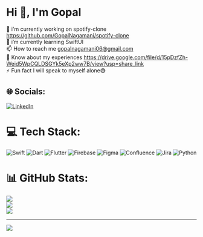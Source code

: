 # Hi 👋, I'm Gopal
🔭 i'm currently working on spotify-clone  https://github.com/GopalNagamani/spotify-clone<br>🌱 i’m currently learning  SwiftUI<br>📫 How to reach me  gopalnagamani06@gmail.com<br>📄 Know about my experiences https://drive.google.com/file/d/15pDzfZh-Weid5WpCQLDSGYk5eXp2ww7B/view?usp=share_link<br>⚡ Fun fact I will speak to myself alone😅<br>


## 🌐 Socials:
[![LinkedIn](https://img.shields.io/badge/LinkedIn-%230077B5.svg?logo=linkedin&logoColor=white)](https://linkedin.com/in/www.linkedin.com/in/gopal-ios-flutter-developer) 

# 💻 Tech Stack:
![Swift](https://img.shields.io/badge/swift-F54A2A?style=for-the-badge&logo=swift&logoColor=white) ![Dart](https://img.shields.io/badge/dart-%230175C2.svg?style=for-the-badge&logo=dart&logoColor=white) ![Flutter](https://img.shields.io/badge/Flutter-%2302569B.svg?style=for-the-badge&logo=Flutter&logoColor=white) ![Firebase](https://img.shields.io/badge/firebase-%23039BE5.svg?style=for-the-badge&logo=firebase) ![Figma](https://img.shields.io/badge/figma-%23F24E1E.svg?style=for-the-badge&logo=figma&logoColor=white) ![Confluence](https://img.shields.io/badge/confluence-%23172BF4.svg?style=for-the-badge&logo=confluence&logoColor=white) ![Jira](https://img.shields.io/badge/jira-%230A0FFF.svg?style=for-the-badge&logo=jira&logoColor=white) ![Python](https://img.shields.io/badge/python-3670A0?style=for-the-badge&logo=python&logoColor=ffdd54)
# 📊 GitHub Stats:
![](https://github-readme-stats.vercel.app/api?username=GopalNagamani&theme=dark&hide_border=false&include_all_commits=false&count_private=false)<br/>
![](https://github-readme-streak-stats.herokuapp.com/?user=GopalNagamani&theme=dark&hide_border=false)<br/>
![](https://github-readme-stats.vercel.app/api/top-langs/?username=GopalNagamani&theme=dark&hide_border=false&include_all_commits=false&count_private=false&layout=compact)

---
[![](https://visitcount.itsvg.in/api?id=GopalNagamani&icon=0&color=9)](https://visitcount.itsvg.in)

<!-- Proudly created with GPRM ( https://gprm.itsvg.in ) -->

